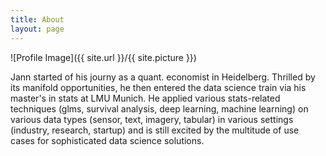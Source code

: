 ```yaml
---
title: About
layout: page
---
```

![Profile Image]({{ site.url }}/{{ site.picture }})

Jann started of his journy as a quant. economist in Heidelberg. Thrilled by its manifold opportunities, he then entered the data science train via his master's in stats at LMU Munich. He applied various stats-related techniques (glms, survival analysis, deep learning, machine learning) on various data types (sensor, text, imagery, tabular) in various settings (industry, research, startup) and is still excited by the multitude of use cases for sophisticated data science solutions.   